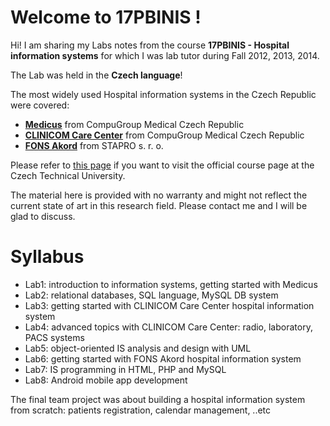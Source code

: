 # Welcome to 17PBINIS !

Hi! I am sharing my Labs notes from the course **17PBINIS - Hospital information systems** for which I was lab tutor during Fall 2012, 2013, 2014.

The Lab was held in the **Czech language**! 

The most widely used Hospital information systems in the Czech Republic were covered:

- **[Medicus](https://www.cgm.com/cz/products___solutions_13/physician/medicus_2/medicus.en.jsp)** from CompuGroup Medical Czech Republic
- **[CLINICOM Care Center](https://www.cgm.com/cz/products___solutions_13/hospital_3/cgm_clinicum/cgm_clinicom.en.jsp)** from CompuGroup Medical Czech Republic
- **[FONS Akord](http://www.stapro.cz/produkty-fons/fons-enterprise/)** from STAPRO s. r. o.

Please refer to [this page](https://predmety.fbmi.cvut.cz/cs/17pbinis) if you want to visit the official course page at the Czech Technical University.

The material here is provided with no warranty and might not reflect the current state of art in this research field. Please contact me and I will be glad to discuss.

# Syllabus

* Lab1: introduction to information systems, getting started with Medicus
* Lab2: relational databases, SQL language, MySQL DB system
* Lab3: getting started with CLINICOM Care Center hospital information system
* Lab4: advanced topics with CLINICOM Care Center: radio, laboratory, PACS systems
* Lab5: object-oriented IS analysis and design with UML
* Lab6: getting started with FONS Akord hospital information system
* Lab7: IS programming in HTML, PHP and MySQL
* Lab8: Android mobile app development

The final team project was about building a hospital information system from scratch: patients registration, calendar management, ..etc
